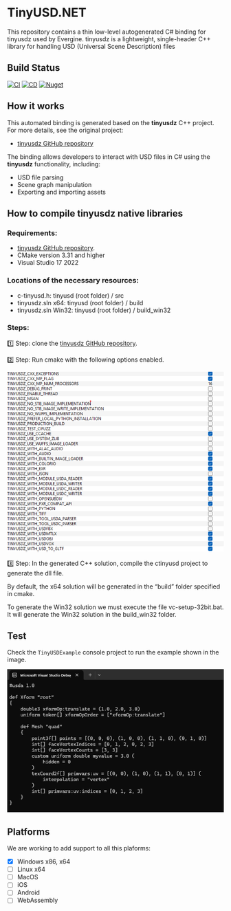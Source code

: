 # TinyUSD.NET

This repository contains a thin low-level autogenerated C# binding for tinyusdz used by Evergine.
tinyusdz is a lightweight, single-header C++ library for handling USD (Universal Scene Description) files

## Build Status
[![CI](https://github.com/EvergineTeam/TinyUSD.NET/actions/workflows/CI.yml/badge.svg)](https://github.com/EvergineTeam/TinyUSD.NET/actions/workflows/CI.yml)
[![CD](https://github.com/EvergineTeam/TinyUSD.NET/actions/workflows/CD.yml/badge.svg)](https://github.com/EvergineTeam/TinyUSD.NET/actions/workflows/CD.yml)
[![Nuget](https://img.shields.io/nuget/v/Evergine.Bindings.TinyUSD?logo=nuget)](https://www.nuget.org/packages/Evergine.Bindings.TinyUSD)

## How it works

This automated binding is generated based on the **tinyusdz** C++ project. For more details, see the original project:

- [tinyusdz GitHub repository](https://github.com/lighttransport/tinyusdz)

The binding allows developers to interact with USD files in C# using the **tinyusdz** functionality, including:

- USD file parsing
- Scene graph manipulation
- Exporting and importing assets

## How to compile tinyusdz native libraries
### Requirements:
- [tinyusdz GitHub repository](https://github.com/lighttransport/tinyusdz).
- CMake version 3.31 and higher
- Visual Studio 17 2022

### Locations of the necessary resources:
- c-tinyusd.h: tinyusd (root folder) / src
- tinyusdz.sln x64: tinyusd (root folder) / build
- tinyusdz.sln Win32: tinyusd (root folder) / build_win32

### Steps:
1️⃣ Step: clone the [tinyusdz GitHub repository](https://github.com/lighttransport/tinyusdz).

2️⃣ Step: Run cmake with the following options enabled.

![CMake project configuration](https://raw.githubusercontent.com/EvergineTeam/TinyUSD.NET/refs/heads/main/readmeCMake.png)

3️⃣ Step: In the generated C++ solution, compile the ctinyusd project to generate the dll file.

By default, the x64 solution will be generated in the “build” folder specified in cmake.

To generate the Win32 solution we must execute the file vc-setup-32bit.bat. It will generate the Win32 solution in the build_win32 folder.

## Test

Check the `TinyUSDExample` console project to run the example shown in the image.

![Output](https://raw.githubusercontent.com/EvergineTeam/TinyUSD.NET/refs/heads/main/readmeExample.png)


## Platforms
We are working to add support to all this plaforms:

- [x] Windows x86, x64
- [ ] Linux x64
- [ ] MacOS
- [ ] iOS
- [ ] Android
- [ ] WebAssembly
